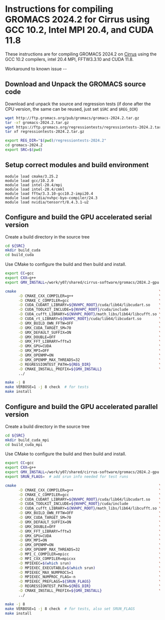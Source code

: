 Instructions for compiling GROMACS 2024.2 for Cirrus using GCC 10.2, Intel MPI 20.4, and CUDA 11.8
======================================================================================================

These instructions are for compiling GROMACS 2024.2 on [Cirrus](https://www.cirrus.ac.uk)
using the GCC 10.2 compilers, intel 20.4 MPI, FFTW3.3.10 and CUDA 11.8.


Workaround to known issue -- 




Download and Unpack the GROMACS source code
-------------------------------------------

Download and unpack the source and regression tests
(if done after the CPU version, the same can be reused, just set `$SRC` and `$REG_DIR`)

```bash
wget http://ftp.gromacs.org/pub/gromacs/gromacs-2024.2.tar.gz
tar -xf gromacs-2024.2.tar.gz
wget https://ftp.gromacs.org/regressiontests/regressiontests-2024.2.tar.gz
tar xf regressiontests-2024.2.tar.gz

export REG_DIR="$(pwd)/regressiontests-2024.2"
cd gromacs-2024.2
export SRC=$(pwd)
```

Setup correct modules and build environment
-------------------------------------------

```
module load cmake/3.25.2
module load gcc/10.2.0
module load intel-20.4/mpi
module load intel-20.4/cmkl
module load fftw/3.3.10-gcc10.2-impi20.4
module load nvidia/nvhpc-byo-compiler/24.3
module load nvidia/tensorrt/8.4.3.1-u2
```

Configure and build the GPU accelerated serial version
------------------------------------------------------

Create a build directory in the source tree

```bash
cd ${SRC}
mkdir build_cuda
cd build_cuda
```

Use CMake to configure the build and then build and install.

```bash
export CC=gcc
export CXX=g++
export GMX_INSTALL=/work/y07/shared/cirrus-software/gromacs/2024.2-gpu

cmake                                                                 \
      -D CMAKE_CXX_COMPILER=g++                                       \
      -D CMAKE_C_COMPILER=gcc                                         \
      -D CUDA_CUDART_LIBRARY=${NVHPC_ROOT}/cuda/lib64/libcudart.so    \
      -D CUDA_TOOLKIT_INCLUDE=${NVHPC_ROOT}/cuda/include              \
      -D CUDA_cufft_LIBRARY=${NVHPC_ROOT}/math_libs/lib64/libcufft.so \
      -D CUDA_rt_LIBRARY=${NVHPC_ROOT}/cuda/lib64/libcudart.so        \
      -D GMX_BUILD_OWN_FFTW=OFF                                       \
      -D GMX_CUDA_TARGET_SM=70                                        \
      -D GMX_DEFAULT_SUFFIX=ON                                        \
      -D GMX_DOUBLE=OFF                                               \
      -D GMX_FFT_LIBRARY=fftw3                                        \
      -D GMX_GPU=CUDA                                                 \
      -D GMX_MPI=OFF                                                  \
      -D GMX_OPENMP=ON                                                \
      -D GMX_OPENMP_MAX_THREADS=32                                    \
      -D REGRESSIONTEST_PATH=${REG_DIR}                               \
      -D CMAKE_INSTALL_PREFIX=${GMX_INSTALL}                          \
      ../

make -j 8
make VERBOSE=1 -j 8 check  # for tests
make install
```



Configure and build the GPU accelerated parallel version
--------------------------------------------------------

Create a build directory in the source tree

```bash
cd ${SRC}
mkdir build_cuda_mpi
cd build_cuda_mpi
```

Use CMake to configure the build and then build and install.

```bash
export CC=gcc
export CXX=g++
export GMX_INSTALL=/work/y07/shared/cirrus-software/gromacs/2024.2-gpu
export SRUN_FLAGS=  # add srun info needed for test runs

cmake                                                                 \
      -D CMAKE_CXX_COMPILER=g++                                       \
      -D CMAKE_C_COMPILER=gcc                                         \
      -D CUDA_CUDART_LIBRARY=${NVHPC_ROOT}/cuda/lib64/libcudart.so    \
      -D CUDA_TOOLKIT_INCLUDE=${NVHPC_ROOT}/cuda/include              \
      -D CUDA_cufft_LIBRARY=${NVHPC_ROOT}/math_libs/lib64/libcufft.so \
      -D GMX_BUILD_OWN_FFTW=OFF                                       \
      -D GMX_CUDA_TARGET_SM=70                                        \
      -D GMX_DEFAULT_SUFFIX=ON                                        \
      -D GMX_DOUBLE=OFF                                               \
      -D GMX_FFT_LIBRARY=fftw3                                        \
      -D GMX_GPU=CUDA                                                 \
      -D GMX_MPI=ON                                                   \
      -D GMX_OPENMP=ON                                                \
      -D GMX_OPENMP_MAX_THREADS=32                                    \
      -D MPI_C_COMPILER=mpicc                                         \
      -D MPI_CXX_COMPILER=mpicxx                                      \
      -D MPIEXEC=$(which srun)                                        \
      -D MPIEXEC_EXECUTABLE=$(which srun)                             \
      -D MPIEXEC_MAX_NUMPROCS=1                                       \
      -D MPIEXEC_NUMPROC_FLAG=-n                                      \
      -D MPIEXEC_PREFLAGS=${SRUN_FLAGS}                               \
      -D REGRESSIONTEST_PATH=${REG_DIR}                               \
      -D CMAKE_INSTALL_PREFIX=${GMX_INSTALL}                          \
      ../

make -j 8
make VERBOSE=1 -j 8 check  # for tests, also set SRUN_FLAGS
make install
```



